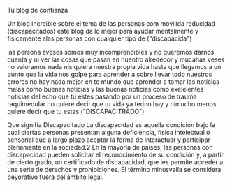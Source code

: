 Tu blog de confianza

Un blog increible sobre el tema de las personas com movilida reducidad (discapacitados) este blog da lo mejor para ayudar mentalmente y fisicamente alas personas con cualquier tipo de ("discapacida")

las persona aveses somos muy incomprendibles y no queremos darnos cuenta
y ni ver las cosas que pasan en nuentro alrededor y mucahas veses no valoramos nada nisiquiera nuestra propia vida hasta que llegamos a un punto que la vida nos golpe para aprender a sobre llevar todo nuestros errores
no hay nada mejor en te mundo que aprender a tomar las noticias malas como buenas noticias y las buenas noticias como exelelentes noticias del echo que tu estes pasando por un proceso de trauma raquimedular no quiere decir que tu vida ya terino hay y nimucho menos quiere decir que tu estas ("DISCAPACITRADO")

Que signifia Discapacitado
La discapacidad es aquella condición bajo la cual ciertas personas presentan alguna deficiencia, física intelectual o sensorial que a largo plazo aceptar la forma de interactuar y participar plenamente en la sociedad.2 En la mayoría de países, las personas con discapacidad pueden solicitar el reconocimiento de su condición y, a partir de cierto grado, un certificado de discapacidad, que les permite acceder a una serie de derechos y prohibiciones. El término minusvalía se considera peyorativo fuera del ámbito legal.
